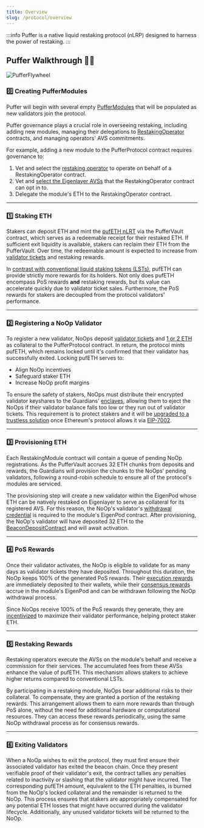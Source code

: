 ```yaml
---
title: Overview
slug: /protocol/overview
---
```


:::info 
Puffer is a native liquid restaking protocol (nLRP) designed to harness the power of restaking.
:::


## Puffer Walkthrough 👩‍🏫

<div style={{textAlign: 'center'}}>

![PufferFlywheel](/img/PufferProtocol.png)
</div>

### 0️⃣ Creating PufferModules
Puffer will begin with several empty [PufferModules](/protocol/puffer-modules#puffer-modules-) that will be populated as new validators join the protocol.

Puffer governance plays a crucial role in overseeing restaking, including adding new modules, managing their delegations to [RestakingOperator](/protocol/puffer-modules#restaking-operators) contracts, and managing operators' AVS commitments.

For example, adding a new module to the PufferProtocol contract requires governance to:
1. Vet and select the [restaking operator](/protocol/puffer-modules#restricting-reops) to operate on behalf of a RestakingOperator contract.
2. Vet and [select the Eigenlayer AVSs](/protocol/puffer-modules#restricting-avss) that the RestakingOperator contract can opt in to.
3. Delegate the module's ETH to the RestakingOperator contract.

---
### 1️⃣ Staking ETH  
Stakers can deposit ETH and mint the [pufETH nLRT](/protocol/nlrt#pufeth) via the PufferVault contract, which serves as a redeemable receipt for their restaked ETH. If sufficient exit liquidity is available, stakers can reclaim their ETH from the PufferVault. Over time, the redeemable amount is expected to increase from [validator tickets](/protocol/validator-tickets) and restaking rewards.

In [contrast with conventional liquid staking tokens (LSTs)](/protocol/nlrt#what-is-an-lst), pufETH can provide strictly more rewards for its holders. Not only does pufETH encompass PoS rewards **and** restaking rewards, but its value can accelerate quickly due to validator ticket sales. Furthermore, the PoS rewards for stakers are decoupled from the protocol validators' performance.

---
### 2️⃣ Registering a NoOp Validator
To register a new validator, NoOps deposit [validator tickets](/protocol/validator-tickets) and [1 or 2 ETH](/reference/faq#%EF%B8%8F-how-many-eth-do-i-need-to-run-a-puffer-node) as collateral to the PufferProtocol contract. In return, the protocol mints pufETH, which remains locked until it's confirmed that their validator has successfully exited. Locking pufETH serves to:
- Align NoOp incentives
- Safeguard staker ETH
- Increase NoOp profit margins

To ensure the safety of stakers, NoOps must distribute their encrypted validator keyshares to the Guardians' [enclaves](/reference/glossary#enclave), allowing them to eject the NoOps if their validator balance falls too low or they run out of validator tickets. This requirement is to protect stakers and it will be [upgraded to a trustless solution](/protocol/guardians#roadmap-to-decentralization) once Ethereum's protocol allows it via [EIP-7002](https://eips.ethereum.org/EIPS/eip-7002). 

---
### 3️⃣ Provisioning ETH
Each RestakingModule contract will contain a queue of pending NoOp registrations. As the PufferVault accrues 32 ETH chunks from deposits and rewards, the Guardians will provision the chunks to the NoOps' pending validators, following a round-robin schedule to ensure all of the protocol's modules are serviced.

The provisioning step will create a new validator within the EigenPod whose ETH can be natively restaked on Eigenlayer to serve as collateral for its registered AVS. For this reason, the NoOp's validator's [withdrawal credential](/reference/glossary#withdrawal-credentials) is required to the module's EigenPod contract. After provisioning, the NoOp's validator will have deposited 32 ETH to the [BeaconDepositContract](https://etherscan.io/address/0x00000000219ab540356cBB839Cbe05303d7705Fa) and will await activation.

---
### 4️⃣ PoS Rewards 
Once their validator activates, the NoOp is eligible to validate for as many days as validator tickets they have deposited. Throughout this duration, the NoOp keeps 100% of the generated PoS rewards. Their [execution rewards](/reference/glossary#execution-rewards) are immediately deposited to their wallets, while their [consensus rewards](/reference/glossary#consensus-rewards) accrue in the module's EigenPod and can be withdrawn following the NoOp withdrawal process.

Since NoOps receive 100% of the PoS rewards they generate, they are [incentivized](/protocol/validator-tickets#why--noop-incentives) to maximize their validator performance, helping protect staker ETH. 

---

### 5️⃣ Restaking Rewards 
Restaking operators execute the AVSs on the module's behalf and receive a commission for their services. The accumulated fees from these AVSs enhance the value of pufETH. This mechanism allows stakers to achieve higher returns compared to conventional LSTs.

By participating in a restaking module, NoOps bear additional risks to their collateral. To compensate, they are granted a portion of the restaking rewards. This arrangement allows them to earn more rewards than through PoS alone, without the need for additional hardware or computational resources. They can access these rewards periodically, using the same NoOp withdrawal process as for consensus rewards.

---
### ️6️⃣ Exiting Validators
When a NoOp wishes to exit the protocol, they must first ensure their associated validator has exited the beacon chain. Once they present verifiable proof of their validator's exit, the contract tallies any penalties related to inactivity or slashing that the validator might have incurred. The corresponding pufETH amount, equivalent to the ETH penalties, is burned from the NoOp's locked collateral and the remainder is returned to the NoOp. This process ensures that stakers are appropriately compensated for any potential ETH losses that might have occurred during the validator lifecycle. Additionally, any unused validator tickets will be returned to the NoOp.